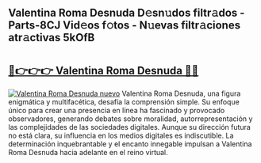 ## Valentina Roma Desnuda D𝚎sn𝚞dos filtr𝚊dos - Parts-8CJ Vid𝚎os f𝚘tos - N𝚞evas filtr𝚊ciones atr𝚊ctivas 5kOfB

# <h2><a href="http://mb0o213.tromn.icu/?c=Valentina+Roma+Desnuda">🔗👉👉👉 Valentina Roma Desnuda 🔗🔗</a></h2>

[![Valentina Roma Desnuda nuevo](https://i.imgur.com/pEAQMta.gif)](http://mb0o213.tromn.icu/?c=Valentina+Roma+Desnuda)
Valentina Roma Desnuda, una figura enigmática y multifacética, desafía la comprensión simple. Su enfoque único para crear una presencia en línea ha fascinado y provocado observadores, generando debates sobre moralidad, autorrepresentación y las complejidades de las sociedades digitales. Aunque su dirección futura no está clara, su influencia en los medios digitales es indiscutible. La determinación inquebrantable y el encanto innegable impulsan a Valentina Roma Desnuda hacia adelante en el reino virtual.

